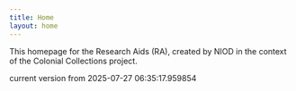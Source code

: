 ```yaml
---
title: Home
layout: home
---
```


This homepage for the Research Aids (RA), created by NIOD in the context of the Colonial Collections project. 


current version from 2025-07-27 06:35:17.959854